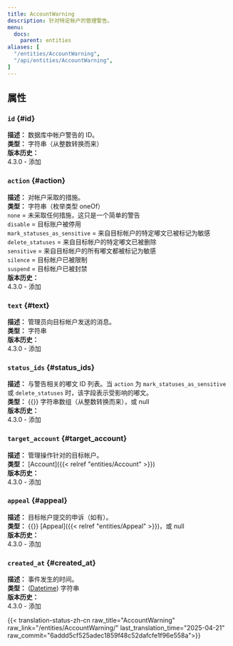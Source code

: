 ```yaml
---
title: AccountWarning
description: 针对特定帐户的管理警告。
menu:
  docs:
    parent: entities
aliases: [
  "/entities/AccountWarning",
  "/api/entities/AccountWarning",
]
---
```


## 属性

### `id` {#id}

**描述：** 数据库中帐户警告的 ID。\
**类型：** 字符串（从整数转换而来）\
**版本历史：**\
4.3.0 - 添加

### `action` {#action}

**描述：** 对帐户采取的措施。\
**类型：** 字符串（枚举类型 oneOf）\
`none` = 未采取任何措施，这只是一个简单的警告\
`disable` = 目标账户被停用\
`mark_statuses_as_sensitive` = 来自目标帐户的特定嘟文已被标记为敏感\
`delete_statuses` = 来自目标帐户的特定嘟文已被删除\
`sensitive` = 来自目标帐户的所有嘟文都被标记为敏感\
`silence` = 目标帐户已被限制\
`suspend` = 目标帐户已被封禁\
**版本历史：**\
4.3.0 - 添加

### `text` {#text}

**描述：** 管理员向目标帐户发送的消息。\
**类型：** 字符串\
**版本历史：**\
4.3.0 - 添加

### `status_ids` {#status_ids}

**描述：** 与警告相关的嘟文 ID 列表。当 `action` 为 `mark_statuses_as_sensitive` 或 `delete_statuses` 时，该字段表示受影响的嘟文。\
**类型：** {{<nullable>}} 字符串数组（从整数转换而来），或 null\
**版本历史：**\
4.3.0 - 添加

### `target_account` {#target_account}

**描述：** 管理操作针对的目标帐户。\
**类型：** [Account]({{< relref "entities/Account" >}})\
**版本历史：**\
4.3.0 - 添加

### `appeal` {#appeal}

**描述：** 目标帐户提交的申诉（如有）。\
**类型：** {{<nullable>}} [Appeal]({{< relref "entities/Appeal" >}})，或 null\
**版本历史：**\
4.3.0 - 添加

### `created_at` {#created_at}

**描述：** 事件发生的时间。\
**类型：** ([Datetime](/api/datetime-format#datetime)) 字符串\
**版本历史：**\
4.3.0 - 添加

{{< translation-status-zh-cn raw_title="AccountWarning" raw_link="/entities/AccountWarning/" last_translation_time="2025-04-21" raw_commit="6addd5cf525adec1859f48c52dafcfe1f96e558a">}}
